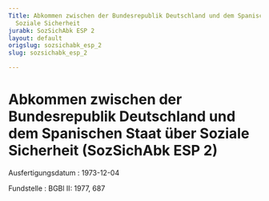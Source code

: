 ```yaml
---
Title: Abkommen zwischen der Bundesrepublik Deutschland und dem Spanischen Staat über
  Soziale Sicherheit
jurabk: SozSichAbk ESP 2
layout: default
origslug: sozsichabk_esp_2
slug: sozsichabk_esp_2

---
```


# Abkommen zwischen der Bundesrepublik Deutschland und dem Spanischen Staat über Soziale Sicherheit (SozSichAbk ESP 2)

Ausfertigungsdatum
:   1973-12-04

Fundstelle
:   BGBl II: 1977, 687

